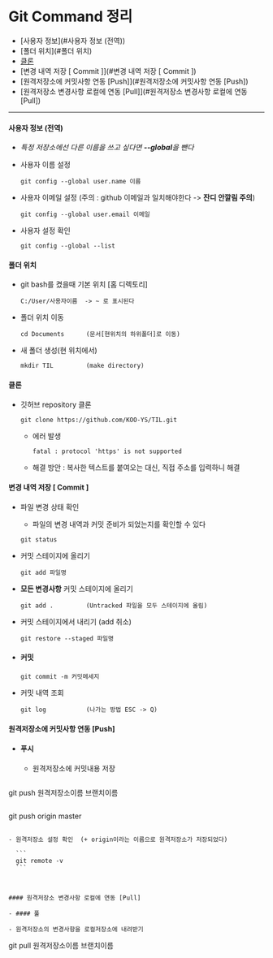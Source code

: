 # Git Command 정리

- [사용자 정보](#사용자 정보 (전역))
- [폴더 위치](#폴더 위치)
- [클론](#클론)
- [변경 내역 저장 [ Commit ]](#변경 내역 저장 [ Commit ])
- [원격저장소에 커밋사항 연동 [Push]](#원격저장소에 커밋사항 연동 [Push])
- [원격저장소 변경사항 로컬에 연동 [Pull]](#원격저장소 변경사항 로컬에 연동 [Pull])

---

#### 사용자 정보 (전역)

- *특정 저장소에선 다른 이름을 쓰고 싶다면 **--global**을 뺀다*

- 사용자 이름 설정

  ```
  git config --global user.name 이름
  ```

- 사용자 이메일 설정 (주의 : github 이메일과 일치해야한다 -> **잔디 안깔림 주의**)

  ```
  git config --global user.email 이메일
  ```

- 사용자 설정 확인

  ``` 
  git config --global --list
  ```



#### 폴더 위치

- git bash를 켰을때 기본 위치 [홈 디렉토리]

  ```
  C:/User/사용자이름  -> ~ 로 표시된다
  ```

- 폴더 위치 이동

  ```
  cd Documents		(문서[현위치의 하위폴더]로 이동)
  ```

- 새 폴더 생성(현 위치에서)

  ```
  mkdir TIL			(make directory)
  ```



#### 클론

- 깃허브 repository 클론

  ```
  git clone https://github.com/KOO-YS/TIL.git
  ```

  - 에러 발생

    ```
    fatal : protocol 'https' is not supported
    ```

  - 해결 방안 :  복사한 텍스트를 붙여오는 대신, 직접 주소를 입력하니 해결



#### 변경 내역 저장 [ Commit ]

- 파일 변경 상태 확인

  - 파일의 변경 내역과 커밋 준비가 되었는지를 확인할 수 있다

  ```
  git status
  ```

- 커밋 스테이지에 올리기

  ```
  git add 파일명
  ```

- **모든 변경사항** 커밋 스테이지에 올리기

  ```
  git add . 		(Untracked 파일을 모두 스테이지에 올림)
  ```

- 커밋 스테이지에서 내리기 (add 취소)

  ```
  git restore --staged 파일명
  ```

- #### **커밋**

  ```
  git commit -m 커밋메세지
  ```

- 커밋 내역 조회

  ```
  git log			(나가는 방법 ESC -> Q)
  ```



#### 원격저장소에 커밋사항 연동 [Push]

- #### 푸시

  - 원격저장소에 커밋내용 저장
  
  ```
git push 원격저장소이름 브랜치이름
  ```
  
  ```
git push origin master
  ```

  - 원격저장소 설정 확인  (+ origin이라는 이름으로 원격저장소가 저장되었다)
  
    ```
    git remote -v
    ```



#### 원격저장소 변경사항 로컬에 연동 [Pull]

- #### 풀

  - 원격저장소의 변경사항을 로컬저장소에 내려받기
  
  ```
  git pull 원격저장소이름 브랜치이름
  ```

















